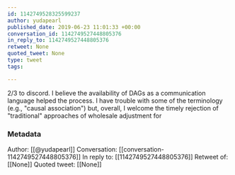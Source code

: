 ```yaml
---
id: 1142749528325599237
author: yudapearl
published_date: 2019-06-23 11:01:33 +00:00
conversation_id: 1142749527448805376
in_reply_to: 1142749527448805376
retweet: None
quoted_tweet: None
type: tweet
tags:

---
```


2/3 to discord. I believe the availability of DAGs as a communication language
helped the process. I have trouble with some of the terminology (e.g., "causal association") but, overall, I welcome the timely rejection of "traditional" approaches of wholesale adjustment for

### Metadata

Author: [[@yudapearl]]
Conversation: [[conversation-1142749527448805376]]
In reply to: [[1142749527448805376]]
Retweet of: [[None]]
Quoted tweet: [[None]]
